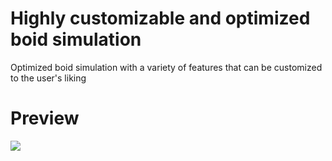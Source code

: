# Highly customizable and optimized boid simulation

Optimized boid simulation with a variety of features that can be customized to the user's liking

# Preview

![](docs/Boids.gif)
